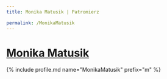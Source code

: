 ```yaml
---
title: Monika Matusik | Patromierz

permalink: /MonikaMatusik
---
```


# [Monika Matusik](https://patronite.pl/MonikaMatusik)

{% include profile.md name="MonikaMatusik" prefix="m" %}
